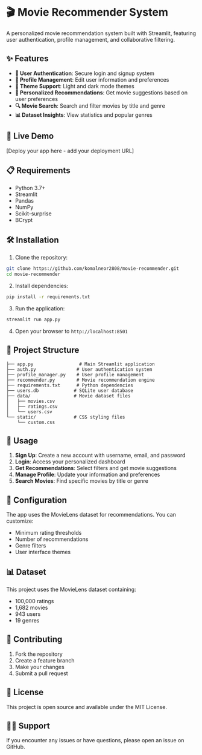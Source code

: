 # 🎬 Movie Recommender System

A personalized movie recommendation system built with Streamlit, featuring user authentication, profile management, and collaborative filtering.

## ✨ Features

- **🔐 User Authentication**: Secure login and signup system
- **👤 Profile Management**: Edit user information and preferences
- **🎨 Theme Support**: Light and dark mode themes
- **🎯 Personalized Recommendations**: Get movie suggestions based on user preferences
- **🔍 Movie Search**: Search and filter movies by title and genre
- **📊 Dataset Insights**: View statistics and popular genres

## 🚀 Live Demo

[Deploy your app here - add your deployment URL]

## 📋 Requirements

- Python 3.7+
- Streamlit
- Pandas
- NumPy
- Scikit-surprise
- BCrypt

## 🛠️ Installation

1. Clone the repository:
```bash
git clone https://github.com/komalneor2808/movie-recommender.git
cd movie-recommender
```

2. Install dependencies:
```bash
pip install -r requirements.txt
```

3. Run the application:
```bash
streamlit run app.py
```

4. Open your browser to `http://localhost:8501`

## 📁 Project Structure

```
├── app.py                 # Main Streamlit application
├── auth.py               # User authentication system
├── profile_manager.py    # User profile management
├── recommender.py        # Movie recommendation engine
├── requirements.txt      # Python dependencies
├── users.db             # SQLite user database
├── data/                # Movie dataset files
│   ├── movies.csv
│   ├── ratings.csv
│   └── users.csv
└── static/              # CSS styling files
    └── custom.css
```

## 🎯 Usage

1. **Sign Up**: Create a new account with username, email, and password
2. **Login**: Access your personalized dashboard
3. **Get Recommendations**: Select filters and get movie suggestions
4. **Manage Profile**: Update your information and preferences
5. **Search Movies**: Find specific movies by title or genre

## 🔧 Configuration

The app uses the MovieLens dataset for recommendations. You can customize:
- Minimum rating thresholds
- Number of recommendations
- Genre filters
- User interface themes

## 📊 Dataset

This project uses the MovieLens dataset containing:
- 100,000 ratings
- 1,682 movies
- 943 users
- 19 genres

## 🤝 Contributing

1. Fork the repository
2. Create a feature branch
3. Make your changes
4. Submit a pull request

## 📄 License

This project is open source and available under the MIT License.

## 🙋‍♀️ Support

If you encounter any issues or have questions, please open an issue on GitHub.

